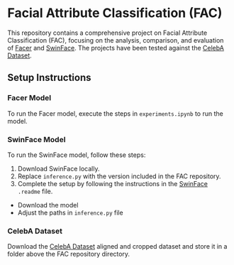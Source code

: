 # Facial Attribute Classification (FAC)

This repository contains a comprehensive project on Facial Attribute Classification (FAC), focusing on the analysis, comparison, and evaluation of [Facer](https://github.com/FacePerceiver/facer) and [SwinFace](https://github.com/lxq1000/SwinFace). The projects have been tested against the [CelebA Dataset](https://mmlab.ie.cuhk.edu.hk/projects/CelebA.html).

## Setup Instructions

### Facer Model
To run the Facer model, execute the steps in `experiments.ipynb` to run the model.

### SwinFace Model
To run the SwinFace model, follow these steps:
1. Download SwinFace locally.
2. Replace `inference.py` with the version included in the FAC repository.
3. Complete the setup by following the instructions in the [SwinFace](https://github.com/lxq1000/SwinFace) `.readme` file.
  - Download the model
  - Adjust the paths in `inference.py` file

### CelebA Dataset
Download the [CelebA Dataset](https://mmlab.ie.cuhk.edu.hk/projects/CelebA.html) aligned and cropped dataset and store it in a folder above the FAC repository directory.
